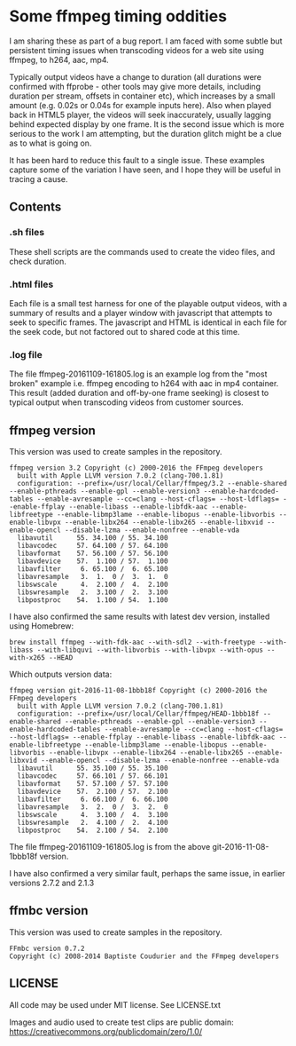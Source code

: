 # Some ffmpeg timing oddities 

I am sharing these as part of a bug report. I am faced with some subtle but persistent timing issues when transcoding
videos for a web site using ffmpeg, to h264, aac, mp4. 

Typically output videos have a change to duration (all durations were confirmed with ffprobe - other tools may give
more details, including duration per stream, offsets in container etc), which increases by a small amount
(e.g. 0.02s or 0.04s for example inputs here). Also when played back in HTML5 player, the videos will seek inaccurately,
usually lagging behind expected display by one frame. It
is the second issue which is more serious to the work I am attempting, but the duration glitch might be a clue as to
what is going on.

It has been hard to reduce this fault to a single issue. These examples capture some of the variation I have seen, and I hope 
they will be useful in tracing a cause.

## Contents

### .sh files

These shell scripts are the commands used to create the video files, and check duration.

### .html files

Each file is a small test harness for one of the playable output videos, with a summary of results and a player window with
javascript that attempts to seek to specific frames. The javascript and HTML is identical in each file for the seek code, but
not factored out to shared code at this time.

### .log file

The file ffmpeg-20161109-161805.log is an example log from the "most broken" example i.e. ffmpeg encoding
to h264 with aac in mp4 container. This result (added duration and off-by-one frame seeking)
is closest to typical output when transcoding videos from customer sources.

## ffmpeg version

This version was used to create samples in the repository.

```
ffmpeg version 3.2 Copyright (c) 2000-2016 the FFmpeg developers
  built with Apple LLVM version 7.0.2 (clang-700.1.81)
  configuration: --prefix=/usr/local/Cellar/ffmpeg/3.2 --enable-shared --enable-pthreads --enable-gpl --enable-version3 --enable-hardcoded-tables --enable-avresample --cc=clang --host-cflags= --host-ldflags= --enable-ffplay --enable-libass --enable-libfdk-aac --enable-libfreetype --enable-libmp3lame --enable-libopus --enable-libvorbis --enable-libvpx --enable-libx264 --enable-libx265 --enable-libxvid --enable-opencl --disable-lzma --enable-nonfree --enable-vda
  libavutil      55. 34.100 / 55. 34.100
  libavcodec     57. 64.100 / 57. 64.100
  libavformat    57. 56.100 / 57. 56.100
  libavdevice    57.  1.100 / 57.  1.100
  libavfilter     6. 65.100 /  6. 65.100
  libavresample   3.  1.  0 /  3.  1.  0
  libswscale      4.  2.100 /  4.  2.100
  libswresample   2.  3.100 /  2.  3.100
  libpostproc    54.  1.100 / 54.  1.100
```

I have also confirmed the same results with latest dev version, installed using Homebrew:

```
brew install ffmpeg --with-fdk-aac --with-sdl2 --with-freetype --with-libass --with-libquvi --with-libvorbis --with-libvpx --with-opus --with-x265 --HEAD
```

Which outputs version data:

```
ffmpeg version git-2016-11-08-1bbb18f Copyright (c) 2000-2016 the FFmpeg developers
  built with Apple LLVM version 7.0.2 (clang-700.1.81)
  configuration: --prefix=/usr/local/Cellar/ffmpeg/HEAD-1bbb18f --enable-shared --enable-pthreads --enable-gpl --enable-version3 --enable-hardcoded-tables --enable-avresample --cc=clang --host-cflags= --host-ldflags= --enable-ffplay --enable-libass --enable-libfdk-aac --enable-libfreetype --enable-libmp3lame --enable-libopus --enable-libvorbis --enable-libvpx --enable-libx264 --enable-libx265 --enable-libxvid --enable-opencl --disable-lzma --enable-nonfree --enable-vda
  libavutil      55. 35.100 / 55. 35.100
  libavcodec     57. 66.101 / 57. 66.101
  libavformat    57. 57.100 / 57. 57.100
  libavdevice    57.  2.100 / 57.  2.100
  libavfilter     6. 66.100 /  6. 66.100
  libavresample   3.  2.  0 /  3.  2.  0
  libswscale      4.  3.100 /  4.  3.100
  libswresample   2.  4.100 /  2.  4.100
  libpostproc    54.  2.100 / 54.  2.100
```

The file ffmpeg-20161109-161805.log is from the above git-2016-11-08-1bbb18f version.

I have also confirmed a very similar fault, perhaps the same issue, in earlier versions 2.7.2 and 2.1.3

## ffmbc version

This version was used to create samples in the repository.

```
FFmbc version 0.7.2
Copyright (c) 2008-2014 Baptiste Coudurier and the FFmpeg developers
```

## LICENSE

All code may be used under MIT license. See LICENSE.txt

Images and audio used to create test clips are public domain: https://creativecommons.org/publicdomain/zero/1.0/
